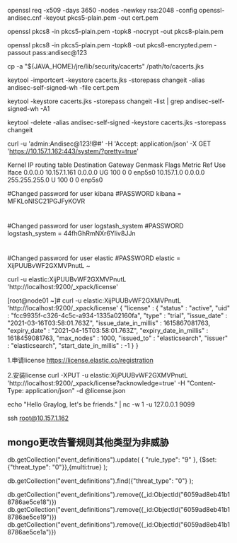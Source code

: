 
openssl req -x509 -days 3650 -nodes -newkey rsa:2048 -config openssl-andisec.cnf -keyout pkcs5-plain.pem -out cert.pem

openssl pkcs8 -in pkcs5-plain.pem -topk8 -nocrypt -out pkcs8-plain.pem

openssl pkcs8 -in pkcs5-plain.pem -topk8 -out pkcs8-encrypted.pem -passout pass:andisec@123

cp -a "${JAVA_HOME}/jre/lib/security/cacerts" /path/to/cacerts.jks

keytool -importcert -keystore cacerts.jks -storepass changeit -alias andisec-self-signed-wh -file cert.pem

keytool -keystore cacerts.jks -storepass changeit -list | grep andisec-self-signed-wh -A1


keytool -delete -alias andisec-self-signed -keystore cacerts.jks -storepass changeit


curl -u 'admin:Andisec@123!@#' -H 'Accept: application/json' -X GET 'https://10.157.1.162:443/system/?pretty=true'


Kernel IP routing table
Destination     Gateway         Genmask         Flags Metric Ref    Use Iface
0.0.0.0         10.157.1.161    0.0.0.0         UG    100    0        0 enp5s0
10.157.1.0      0.0.0.0         255.255.255.0   U     100    0        0 enp5s0


#Changed password for user kibana
#PASSWORD kibana = MFKLoNISC21PGJFyKOVR
#
#Changed password for user logstash_system
#PASSWORD logstash_system = 44fhGhRmNXr6Yliv8JJn
#
#Changed password for user elastic
#PASSWORD elastic = XijPUUBvWF2GXMVPnutL
~

curl -u elastic:XijPUUBvWF2GXMVPnutL 'http://localhost:9200/_xpack/license'

[root@node01 ~]# curl -u elastic:XijPUUBvWF2GXMVPnutL 'http://localhost:9200/_xpack/license'
{
  "license" : {
    "status" : "active",
    "uid" : "fcc9935f-c326-4c5c-a934-1335a02160fa",
    "type" : "trial",
    "issue_date" : "2021-03-16T03:58:01.763Z",
    "issue_date_in_millis" : 1615867081763,
    "expiry_date" : "2021-04-15T03:58:01.763Z",
    "expiry_date_in_millis" : 1618459081763,
    "max_nodes" : 1000,
    "issued_to" : "elasticsearch",
    "issuer" : "elasticsearch",
    "start_date_in_millis" : -1
  }
}

1.申请license
https://license.elastic.co/registration

2.安装license
curl -XPUT -u elastic:XijPUUBvWF2GXMVPnutL 'http://localhost:9200/_xpack/license?acknowledge=true' -H "Content-Type: application/json" -d @license.json

echo "Hello Graylog, let's be friends." | nc -w 1 -u 127.0.0.1 9099

ssh root@10.157.1.162


## mongo更改告警规则其他类型为非威胁

db.getCollection("event_definitions").update( { "rule_type": "9" }, {$set:{"threat_type": "0"}},{multi:true} );

db.getCollection("event_definitions").find({"threat_type": "0"} );


db.getCollection("event_definitions").remove({_id:ObjectId("6059ad8eb41b18786ae5ce18")})
db.getCollection("event_definitions").remove({_id:ObjectId("6059ad8eb41b18786ae5ce19")})
db.getCollection("event_definitions").remove({_id:ObjectId("6059ad8eb41b18786ae5ce1a")})